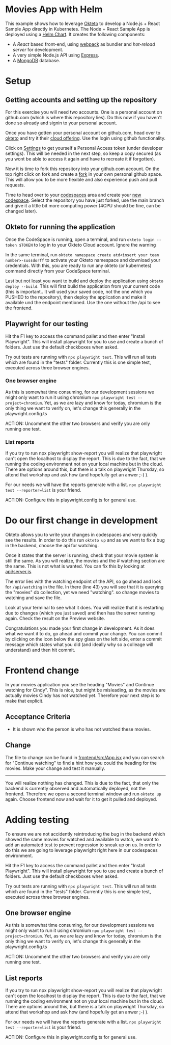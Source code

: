 # Movies App with Helm

This example shows how to leverage [Okteto](https://github.com/okteto/okteto) to develop a Node.js + React Sample App directly in Kubernetes. The Node + React Sample App is deployed using a [Helm Chart](https://github.com/okteto/movies/tree/main/chart). It creates the following components:

- A *React* based front-end, using [webpack](https://webpack.js.org) as bundler and *hot-reload server* for development.
- A very simple Node.js API using [Express](https://expressjs.com).
- A [MongoDB](https://www.mongodb.com) database.

# Setup

## Getting accounts and setting up the repository
For this exercise you will need two accounts. One is a personal account on github.com (which is where this repository lies). Do this now if you haven't done so already and signin to your personal account.

Once you have gotten your personal account on github.com, head over to [okteto](https://www.okteto.com/) and try it their [cloud offering](https://cloud.okteto.com/#/login). Use the login using github functionality. 

Click on [Settings](https://cloud.okteto.com/#/settings/setup) to get yourself a Personal Access token (under developer settings). This will be needed in the next step, so keep a copy secured (as you wont be able to access it again and have to recreate it if forgotten).

Now it is time to fork this repository into your github.com account. On the top right click on fork and create a [fork](https://github.com/sussdorff/movies-with-helm/fork) in your own personal github space. This will allow you to be more flexible and also experience push and pull requests.

Time to head over to your [codespaces](https://github.com/codespaces) area and create your [new codespace](https://github.com/codespaces/new). Select the repository you have just forked, use the main branch and give it a little bit more computing power (4CPU should be fine, can be changed later).


## Okteto for running the application
Once the CodeSpace is running, open a terminal, and run `okteto login --token $TOKEN` to log in to your Okteto Cloud account. Ignore the warning

In the same terminal, run `okteto namespace create atd<insert your team number>-sussdorff` to activate your Okteto namespace and download your credentials. With this, you are ready to run any okteto (or kubernetes) command directly from your CodeSpace terminal. 

Last but not least you want to build and deploy the application using `okteto deploy --build`. This will first build the application from your current code (this is important.. It will used your saved code, not the one which you PUSHED to the repository), then deploy the application and make it available und the endpoint mentioned. Use the one without the /api to see the frontend.



## Playwright for our testing

Hit the F1 key to access the command pallet and then enter "Install Playwright". This will install playwright for you to use and create a bunch of folders. Just use the default checkboxes when asked.

Try out tests are running with `npx playwright test`. This will run all tests which are found in the "tests" folder. Currently this is one simple test, executed across three browser engines. 

### One browser engine 
As this is somewhat time consuming, for our development sessions we might only want to run it using chromium `npx playwright test --project=chromium`. Yet, as we are lazy and know for today, chromium is the only thing we want to verify on, let's change this generally in the playwright.config.ts

ACTION: Uncomment the other two browsers and verify you are only running one test.

### List reports
If you try to run npx playwright show-report you will realize that playwright can't open the localhost to display the report. This is due to the fact, that we running the coding environment not on your local machine but in the cloud. There are options around this, but there is a talk on playwright Thursday, so attend that workshop and ask how (and hopefully get an anwer ;-) ).

For our needs we will have the reports generate with a list. `npx playwright test --reporter=list` is your friend.

ACTION: Configure this in playwright.config.ts for general use. 

# Do our first change in development
Okteto allows you to write your changes in codespaces and very quickly see the results. In order to do this run `okteto up` and as we want to fix a bug in the backend, choose the api for watching.

Once it states that the server is running, check that your movie system is still the same. As you will realize, the movies and the # watching section are the same. This is not what is wanted. You can fix this by looking at [api/server.js](api/server.js).

The error lies with the watching endpoint of the API, so go ahead and look for `/api/watching` in the file. In there (line 43) you will see that it is querying the "movies" db collection, yet we need "watching". so change movies to watching and save the file. 

Look at your terminal to see what it does. You will realize that it is restarting due to changes (which you just saved) and then has the server running again. Check the result on the Preview website.

Congratulations you made your first change in development. As it does what we want it to do, go ahead and commit your change. You can commit by clicking on the icon below the spy glass on the left side, enter a commit message which states what you did (and ideally why so a colleage will understand) and then hit commit.

# Frontend change
In your movies application you see the heading "Movies" and Continue watching for Cindy". This is nice, but might be misleading, as the movies are actually movies Cindy has not watched yet. Therefore your next step is to make that explicit.

## Acceptance Criteria
* It is shown who the person is who has not watched these movies.

## Change 
The file to change can be found in [frontend/src/App.jsx](frontend/src/App.jsx) and you can search for "Continue watching" to find a hint how you could the heading for the movies. Make your change and test it manually.

--------

You will realize nothing has changed. This is due to the fact, that only the backend is currently observed and automatically deployed, not the frontend.
Therefore we open a second terminal window and run `okteto up` again. Choose frontend now and wait for it to get it pulled and deployed.

# Adding testing
To ensure we are not accidently reintroducing the bug in the backend which showed the same movies for watched and available to watch, we want to add an automated test to prevent regression to sneak up on us.
In order to do this we are going to leverage playwright right here in our codespaces environment.

Hit the F1 key to access the command pallet and then enter "Install Playwright". This will install playwright for you to use and create a bunch of folders. Just use the default checkboxes when asked.

Try out tests are running with `npx playwright test`. This will run all tests which are found in the "tests" folder. Currently this is one simple test, executed across three browser engines. 

## One browser engine 
As this is somewhat time consuming, for our development sessions we might only want to run it using chromium `npx playwright test --project=chromium`. Yet, as we are lazy and know for today, chromium is the only thing we want to verify on, let's change this generally in the playwright.config.ts

ACTION: Uncomment the other two browsers and verify you are only running one test.

## List reports
If you try to run npx playwright show-report you will realize that playwright can't open the localhost to display the report. This is due to the fact, that we running the coding environment not on your local machine but in the cloud. There are options around this, but there is a talk on playwright Thursday, so attend that workshop and ask how (and hopefully get an anwer ;-) ).

For our needs we will have the reports generate with a list. `npx playwright test --reporter=list` is your friend.

ACTION: Configure this in playwright.config.ts for general use. 




